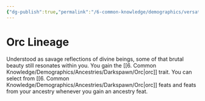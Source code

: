 ```yaml
---
{"dg-publish":true,"permalink":"/6-common-knowledge/demographics/versatile-heritages/mixed-lineage/orc-lineage/"}
---
```


# Orc Lineage

Understood as savage reflections of divine beings, some of that brutal beauty still resonates within you. You gain the [[6. Common Knowledge/Demographics/Ancestries/Darkspawn/Orc\|orc]] trait. You can select from [[6. Common Knowledge/Demographics/Ancestries/Darkspawn/Orc\|orc]] feats and feats from your ancestry whenever you gain an ancestry feat.   